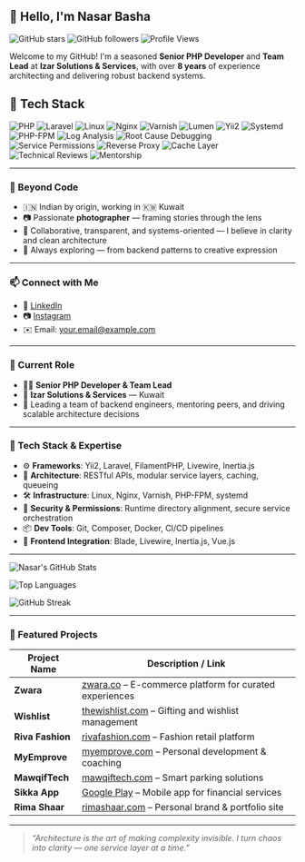 ## 👋 Hello, I'm Nasar Basha

![GitHub stars](https://img.shields.io/github/stars/nasarbashag?style=social)
![GitHub followers](https://img.shields.io/github/followers/nasarbashag?style=social)
![Profile Views](https://komarev.com/ghpvc/?username=nasarbashag&color=blueviolet)

Welcome to my GitHub! I'm a seasoned **Senior PHP Developer** and **Team Lead** at **Izar Solutions & Services**, with over **8 years** of experience architecting and delivering robust backend systems.

## 🧰 Tech Stack

![PHP](https://img.shields.io/badge/-PHP-777BB4?style=flat&logo=php&logoColor=white)
![Laravel](https://img.shields.io/badge/-Laravel-FF2D20?style=flat&logo=laravel&logoColor=white)
![Linux](https://img.shields.io/badge/-Linux-FCC624?style=flat&logo=linux&logoColor=black)
![Nginx](https://img.shields.io/badge/-Nginx-009639?style=flat&logo=nginx&logoColor=white)
![Varnish](https://img.shields.io/badge/-Varnish-1D1D1D?style=flat&logo=varnish&logoColor=white)
![Lumen](https://img.shields.io/badge/-Lumen-E74430?style=flat&logo=laravel&logoColor=white)
![Yii2](https://img.shields.io/badge/-Yii2-83C12E?style=flat&logo=yii&logoColor=white)
![Systemd](https://img.shields.io/badge/-Systemd-233C7B?style=flat&logo=linux&logoColor=white)
![PHP-FPM](https://img.shields.io/badge/-PHP--FPM-8892BE?style=flat&logo=php&logoColor=white)
![Log Analysis](https://img.shields.io/badge/-Log%20Analysis-4B8BBE?style=flat&logo=logstash&logoColor=white)
![Root Cause Debugging](https://img.shields.io/badge/-Root%20Cause%20Debugging-FF6F00?style=flat&logo=bugatti&logoColor=white)
![Service Permissions](https://img.shields.io/badge/-Service%20Permissions-007ACC?style=flat&logo=lock&logoColor=white)
![Reverse Proxy](https://img.shields.io/badge/-Reverse%20Proxy-00BFFF?style=flat&logo=nginx&logoColor=white)
![Cache Layer](https://img.shields.io/badge/-Cache%20Layer-FFB300?style=flat&logo=redis&logoColor=white)
![Technical Reviews](https://img.shields.io/badge/-Technical%20Reviews-6A1B9A?style=flat&logo=github&logoColor=white)
![Mentorship](https://img.shields.io/badge/-Mentorship-00C853?style=flat&logo=people&logoColor=white)

---

### 📸 Beyond Code

- 🇮🇳 Indian by origin, working in 🇰🇼 Kuwait  
- 📷 Passionate **photographer** — framing stories through the lens  
- 🤝 Collaborative, transparent, and systems-oriented — I believe in clarity and clean architecture  
- 🧭 Always exploring — from backend patterns to creative expression

---

### 📫 Connect with Me

- 💼 [LinkedIn](https://www.linkedin.com/in/your-profile)  
- 📷 [Instagram](https://www.instagram.com/your-photography-handle)  
- ✉️ Email: your.email@example.com

---

### 💼 Current Role

- 🧑‍💻 **Senior PHP Developer & Team Lead**  
- 🏢 **Izar Solutions & Services** — Kuwait  
- 👥 Leading a team of backend engineers, mentoring peers, and driving scalable architecture decisions

---

### 🧠 Tech Stack & Expertise

- ⚙️ **Frameworks**: Yii2, Laravel, FilamentPHP, Livewire, Inertia.js  
- 🧩 **Architecture**: RESTful APIs, modular service layers, caching, queueing  
- 🛠️ **Infrastructure**: Linux, Nginx, Varnish, PHP-FPM, systemd  
- 🔐 **Security & Permissions**: Runtime directory alignment, secure service orchestration  
- 📦 **Dev Tools**: Git, Composer, Docker, CI/CD pipelines  
- 🎯 **Frontend Integration**: Blade, Livewire, Inertia.js, Vue.js

---

![Nasar's GitHub Stats](https://github-readme-stats.vercel.app/api?username=nasarbashag&show_icons=true&theme=radical)

![Top Languages](https://github-readme-stats.vercel.app/api/top-langs/?username=nasarbashag&layout=compact&theme=radical)

![GitHub Streak](https://github-readme-streak-stats.herokuapp.com/?user=nasarbashag&theme=radical)


---

### 🚀 Featured Projects

| Project Name     | Description / Link |
|------------------|--------------------|
| **Zwara**        | [zwara.co](https://zwara.co/en) – E-commerce platform for curated experiences |
| **Wishlist**     | [thewishlist.com](https://thewishlist.com/en/home) – Gifting and wishlist management |
| **Riva Fashion** | [rivafashion.com](https://www.rivafashion.com/) – Fashion retail platform |
| **MyEmprove**    | [myemprove.com](https://web.myemprove.com/home) – Personal development & coaching |
| **MawqifTech**   | [mawqiftech.com](https://www.mawqiftech.com/) – Smart parking solutions |
| **Sikka App**    | [Google Play](https://play.google.com/store/apps/details?id=sikka.kw&hl=en) – Mobile app for financial services |
| **Rima Shaar**   | [rimashaar.com](https://rimashaar.com/) – Personal brand & portfolio site |

---

> _“Architecture is the art of making complexity invisible. I turn chaos into clarity — one service layer at a time.”_

